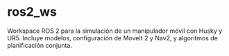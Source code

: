 # ros2_ws
Workspace ROS 2 para la simulación de un manipulador móvil con Husky y UR5. Incluye modelos, configuración de MoveIt 2 y Nav2, y algoritmos de planificación conjunta.
